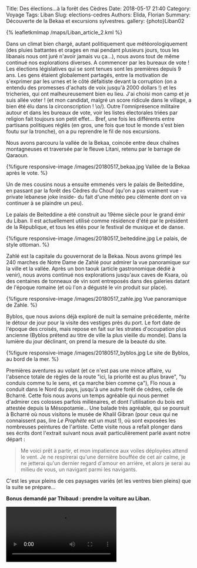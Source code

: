 Title: Des élections...à la forêt des Cèdres
Date: 2018-05-17 21:40
Category: Voyage
Tags: Liban
Slug: elections-cedres
Authors: Elida, Florian
Summary: Découverte de la Bekaa et excursions sylvestres.
gallery: {photo}Liban02


{% leafletkmlmap /maps/Liban_article_2.kml %}

Dans un climat bien chargé, autant politiquement que météorologiquement (des pluies battantes et orages en mai pendant plusieurs jours, tous les libanais nous ont juré n'avoir jamais vu ça...), nous avons tout de même continué nos explorations diverses. 
A commencer par les bureaux de vote ! Les élections législatives qui se sont tenues sont les premières depuis 9 ans. Les gens étaient globalement partagés, entre la motivation de s'exprimer par les urnes et le côté défaitiste devant la corruption (on a entendu des promesses d'achats de voix jusqu'à 2000 dollars !) et les tricheries, qui ont malheureusement bien eu lieu. J'ai choisi mon camp et je suis allée voter ! (et mon candidat, malgré un score ridicule dans le village, a bien été élu dans la circonscription ! \o/). Outre l'omniprésence militaire autour et dans les bureaux de vote, voir les listes électorales triées par religion fait toujours son petit effet...
Bref, une fois les différents entre partisans politiques réglés (en gros, une fois que tout le monde s'est bien foutu sur la tronche), on a pu reprendre le fil de nos excursions.

Nous avons parcouru la vallée de la Bekaa, coincée entre deux chaînes montagneuses et traversée par le fleuve Litani, retenu par le barrage de Qaraoun.

{%figure responsive-image /images/20180517_bekaa.jpg Vallée de la Bekaa après le vote. %}

Un de mes cousins nous a ensuite emmenés vers le palais de Beiteddine, en passant par la forêt des Cèdres du Chouf (qu'on a pas vraiment vue -private lebanese joke inside- du fait d'une météo peu clémente dont on va continuer à se plaindre un peu).

Le palais de Beiteddine a été construit au 19ème siècle pour le grand émir du Liban. Il est actuellement utilisé comme résidence d'été par le président de la République, et tous les étés pour le festival de musique et de danse. 

{%figure responsive-image /images/20180517_beiteddine.jpg Le palais, de style ottoman. %}

Zahlé est la capitale du gouvernorat de la Bekaa. Nous avons grimpé les 240 marches de Notre Dame de Zahlé pour admirer la vue panoramique sur la ville et la vallée. Après un bon taouk (article gastronomique dédié à venir), nous avons continué nos explorations jusqu'aux caves de Ksara, où des centaines de tonneaux de vin sont entreposés dans des galeries datant de l'époque romaine (et où l'on a dégusté le vin produit sur place).

{%figure responsive-image /images/20180517_zahle.jpg Vue panoramique de Zahle. %}

Byblos, que nous avions déjà exploré de nuit la semaine précédente, mérite le détour de jour pour la visite des vestiges près du port. Le fort date de l'époque des croisés, mais repose en fait sur les strates d'occupation plus ancienne (Byblos prétend au titre de ville la plus vieille du monde). Dans la lumière du jour déclinant, on prend la mesure de la beauté du site.

{%figure responsive-image /images/20180517_byblos.jpg Le site de Byblos, au bord de la mer. %}

Premières aventures au volant (et ce n'est pas une mince affaire, vu l'absence totale de règles de la route "ici, la priorité est au plus brave", "tu conduis comme tu le sens, et ça marche bien comme ça"), Flo nous a conduit dans le Nord du pays, jusqu'à une autre forêt de cèdres, celle de Bcharré. Cette fois nous avons un temps agréable qui nous permet d'admirer ces colosses parfois millénaires, et dont l'utilisation du bois est attestée depuis la Mésopotamie...
Une balade très agréable, qui se poursuit à Bcharré où nous visitons le musée de Khalil Gibran (pour ceux qui ne connaissent pas, lire *Le Prophète* est un must !), où sont exposées les nombreuses peintures de l'artiste. Cette visite nous a refait plonger dans ses écrits dont l'extrait suivant nous avait particulièrement parlé avant notre départ : 
> Me voici prêt à partir, et mon impatience aux voiles déployées attend le vent. Je ne respirerai qu'une dernière bouffée de cet air calme, je ne jetterai qu'un dernier regard d'amour en arrière, et alors je serai au milieu de vous, un navigant parmi les navigants.

C'est les yeux pleins de ces paysages variés (et les ventres bien pleins) que la suite se prépare...

**Bonus demandé par Thibaud : prendre la voiture au Liban.**

<video controls style="max-height: 300px;width: auto;max-width: 100%;">
  <source src="videos/20180517.webm" type="video/webm">
  Je suis désolé, votre navigateur ne supporte pas les vidéos HTML5
  au format WebM avec VP8 ni au format MP4 avec H.264.
</video>
